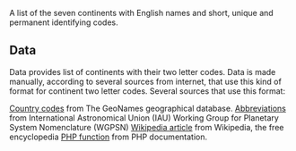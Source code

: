A list of the seven continents with English names and short, unique and permanent identifying codes.

## Data

Data provides list of continents with their two letter codes. 
Data is made manually, according to several sources from internet, that use this kind of format for continent two letter codes.
Several sources that use this format:

[Country codes](http://www.geonames.org/countries/) from The GeoNames geographical database.
[Abbreviations](http://planetarynames.wr.usgs.gov/Abbreviations) from International Astronomical Union (IAU) Working Group for Planetary System Nomenclature (WGPSN)
[Wikipedia article](https://en.wikipedia.org/wiki/List_of_sovereign_states_and_dependent_territories_by_continent_%28data_file%29#Data_file) from Wikipedia, the free encyclopedia
[PHP function](http://php.net/manual/en/function.geoip-continent-code-by-name.php) from PHP documentation.
